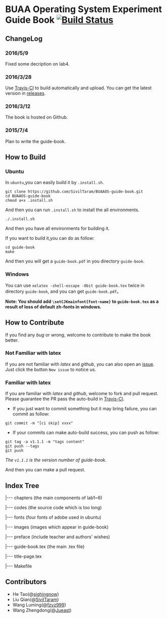# BUAA Operating System Experiment Guide Book [![Build Status](https://travis-ci.org/SivilTaram/BUAAOS-guide-book.svg?branch=master)](https://travis-ci.org/SivilTaram/BUAAOS-guide-book)
## ChangeLog

### 2016/5/9
Fixed some decription on lab4.

### 2016/3/28
Use [Travis-CI](https://travis-ci.org/SivilTaram/BUAAOS-guide-book/builds) to build automatically and upload. You can get the latest version in [releases](https://github.com/SivilTaram/BUAAOS-guide-book/releases).

### 2016/3/12 
The book is hosted on Github.

### 2015/7/4
Plan to write the guide-book.

## How to Build

### Ubuntu

In `ubuntu`,you can easily build it by `.install.sh`.

```shell
git clone https://github.com/SivilTaram/BUAAOS-guide-book.git
cd BUAAOS-guide-book
chmod a+x .install.sh
```
And then you can run `.install.sh` to install the all environments.

```shell
./.install.sh
```
And then you have all environments for building it.

If you want to build it,you can do as follow:
```shell
cd guide-book
make
```

And then you will get a `guide-book.pdf` in you directory `guide-book`.

### Windows

You can use `xelatex -shell-escape -8bit guide-book.tex` twice in directory `guide-book`, and you can get `guide-book.pdf`。

**Note: You should add `\setCJKmainfont{font-name}` to `guide-book.tex` as a result of loss of default zh-fonts in windows.**

## How to Contribute

If you find any *bug* or *wrong*, welcome to contribute to make the book better.

### Not Familiar with latex
If you are not familiar with *latex* and *github*, you can also open an [issue](https://github.com/SivilTaram/BUAAOS-guide-book/issues). Just click the button `New issue` to notice us.

### Familiar with latex

If you are familiar with *latex* and *github*, welcome to fork and pull request. Please guarantee the PR pass the auto-build in [Travis-CI](https://travis-ci.org/SivilTaram/BUAAOS-guide-book/builds).

- If you just want to commit something but it may bring failure, you can commit as follow:

```shell
git commit -m "[ci skip] xxxx"
```

- If your commits can make auto-build success, you can push as follow:

```shell
git tag -a v1.1.1 -m "tags content"
git push --tags
git push
```
*The `v1.1.1` is the version number of guide-book.*

And then you can make a pull request.

## Index Tree

|--- chapters (the main components of lab1~6)

|--- codes (the source code which is too long)

|--- fonts (four fonts of adobe used in ubuntu)

|--- images (images which appear in guide-book)

|--- preface (include teacher and authors' wishes)

|--- guide-book.tex (the main .tex file)

|--- title-page.tex

|--- Makefile 

## Contributors

- He Tao(@[sighingnow](https://github.com/sighingnow))
- Liu Qian(@[SivilTaram](https://github.com/SivilTaram))
- Wang Luming(@[fzyz999](https://github.com/fzyz999))
- Wang Zhengdong(@[Jueast](https://github.com/Jueast))